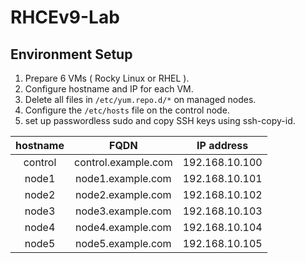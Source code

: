 # RHCEv9-Lab 

## Environment Setup

1. Prepare 6 VMs ( Rocky Linux or RHEL ).
2. Configure hostname and IP for each VM.
3. Delete all files in `/etc/yum.repo.d/*` on managed nodes.
4. Configure the `/etc/hosts` file on the control node.
5. set up passwordless sudo and copy SSH keys using ssh-copy-id.

| hostname |        FQDN         |   IP address   |
|:--------:|:-------------------:|:--------------:|
| control  | control.example.com | 192.168.10.100 |
|  node1   |  node1.example.com  | 192.168.10.101 |
|  node2   |  node2.example.com  | 192.168.10.102 |
|  node3   |  node3.example.com  | 192.168.10.103 |
|  node4   |  node4.example.com  | 192.168.10.104 |
|  node5   |  node5.example.com  | 192.168.10.105 |
